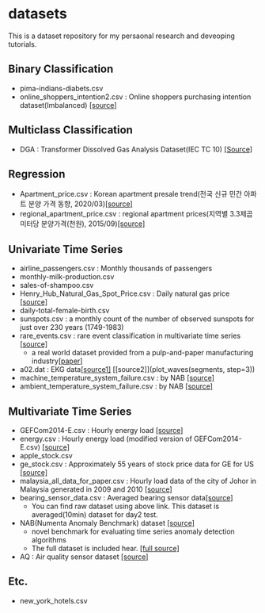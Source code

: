 # datasets
This is a dataset repository for my persaonal research and deveoping tutorials.

## Binary Classification
- pima-indians-diabets.csv
- online_shoppers_intention2.csv : Online shoppers purchasing intention dataset(Imbalanced) [[source]](https://archive.ics.uci.edu/ml/datasets/Online+Shoppers+Purchasing+Intention+Dataset)

## Multiclass Classification
- DGA : Transformer Dissolved Gas Analysis Dataset(IEC TC 10) [[Source]](https://github.com/piotrmirowski/DGA)

## Regression
- Apartment_price.csv : Korean apartment presale trend(전국 신규 민간 아파트 분양 가격 동향, 2020/03)[[source]](https://www.data.go.kr/data/3035522/fileData.do)
- regional_apartment_price.csv : regional apartment prices(지역별 3.3제곱미터당 분양가격(천원), 2015/09)[[source]](https://goo.gl/oJydAv)

## Univariate Time Series
- airline_passengers.csv : Monthly thousands of passengers
- monthly-milk-production.csv
- sales-of-shampoo.csv
- Henry_Hub_Natural_Gas_Spot_Price.csv : Daily natural gas price [[source]](https://www.eia.gov/dnav/ng/hist/rngwhhdD.htm)
- daily-total-female-birth.csv
- sunspots.csv : a monthly count of the number of observed sunspots for just over 230 years (1749-1983)
- rare_events.csv : rare event classification in multivariate time series [[source]](https://github.com/ANONYMOUS-GURU/RareEventDetection/blob/master/data/rare_events.csv)
  - a real world dataset provided from a pulp-and-paper manufacturing industry[[paper]](https://arxiv.org/abs/1809.10717)
- a02.dat : EKG data[[source1]](https://github.com/mrahtz/sanger-machine-learning-workshop) [[source2]](plot_waves(segments, step=3))
- machine_temperature_system_failure.csv : by NAB [[source]](https://www.kaggle.com/boltzmannbrain/nab)
- ambient_temperature_system_failure.csv : by NAB [[source]](https://www.kaggle.com/boltzmannbrain/nab)

## Multivariate Time Series
- GEFCom2014-E.csv : Hourly energy load [[source]](http://blog.drhongtao.com/2017/03/gefcom2014-load-forecasting-data.html)
- energy.csv : Hourly energy load (modified version of GEFCom2014-E.csv) [[source]](https://www.dropbox.com/s/kem812npa8qfnb5/energy.csv?dl=0)
- apple_stock.csv
- ge_stock.csv : Approximately 55 years of stock price data for GE for US [[source]](https://www.kaggle.com/darkknight91/ge-stock)
- malaysia_all_data_for_paper.csv : Hourly load data of the city of Johor in Malaysia generated in 2009 and 2010 [[source]](https://data.mendeley.com/datasets/f4fcrh4tn9/1)
- bearing_sensor_data.csv : Averaged bearing sensor data[[source]](https://ti.arc.nasa.gov/tech/dash/groups/pcoe/prognostic-data-repository/)  
  - You can find raw dataset using above link. This dataset is averaged(10min) dataset for day2 test.
- NAB(Numenta Anomaly Benchmark) dataset [[source]](https://www.kaggle.com/boltzmannbrain/nab)
  - novel benchmark for evaluating time series anomaly detection algorithms  
  - The full dataset is included hear. [[full source]](https://github.com/numenta/NAB)
- AQ : Air quality sensor dataset [[source]](https://github.com/zhouxu-ds/air-quality-pattern-recognition)

## Etc.

- new_york_hotels.csv
